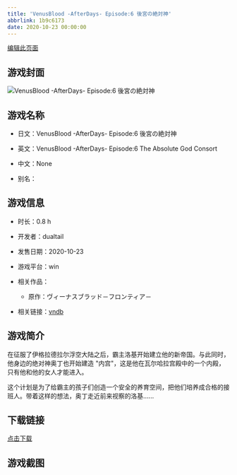 ```yaml
---
title: 'VenusBlood -AfterDays- Episode:6 後宮の絶対神'
abbrlink: 1b9c6173
date: 2020-10-23 00:00:00
---
```

[编辑此页面](https://github.com/ACG-3/ADV3-source/blob/main/source/_posts/games/VenusBlood%20-AfterDays-%20Episode6%20%E5%BE%8C%E5%AE%AE%E3%81%AE%E7%B5%B6%E5%AF%BE%E7%A5%9E.md)

## 游戏封面

![VenusBlood -AfterDays- Episode:6 後宮の絶対神](https://pan.timero.xyz/d/onedrive/img_lib_001/VenusBlood%20-AfterDays-%20Episode6%20%E5%BE%8C%E5%AE%AE%E3%81%AE%E7%B5%B6%E5%AF%BE%E7%A5%9E_cover.avif)


## 游戏名称

- 日文：VenusBlood -AfterDays- Episode:6 後宮の絶対神
- 英文：VenusBlood -AfterDays- Episode:6 The Absolute God Consort
- 中文：None

- 别名：


## 游戏信息

- 时长：0.8 h
- 开发者：dualtail
- 发售日期：2020-10-23
- 游戏平台：win
- 相关作品：
   - 原作：ヴィーナスブラッド－フロンティア－

- 相关链接：[vndb](https://vndb.org/v29474)


## 游戏简介

在征服了伊格拉德拉尔浮空大陆之后，霸主洛基开始建立他的新帝国。与此同时，他身边的绝对神奥丁也开始建造 "内宫"，这是他在瓦尔哈拉宫殿中的一个内殿，只有他和他的女人才能进入。

这个计划是为了给霸主的孩子们创造一个安全的养育空间，把他们培养成合格的接班人。带着这样的想法，奥丁走近前来视察的洛基......




## 下载链接

[点击下载](https://pan.timero.xyz/onedrive/adv_lib_001/VenusBlood%20-AfterDays-%20Episode6%20%E5%BE%8C%E5%AE%AE%E3%81%AE%E7%B5%B6%E5%AF%BE%E7%A5%9E)


## 游戏截图


